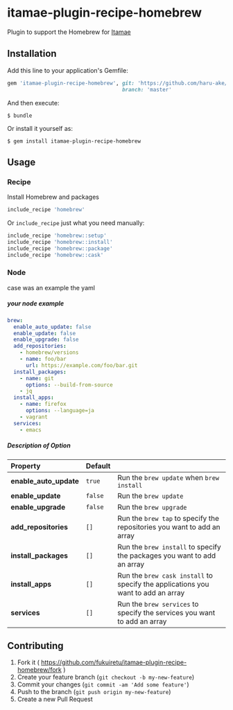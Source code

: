 # itamae-plugin-recipe-homebrew

Plugin to support the Homebrew for [Itamae](https://github.com/itamae-kitchen/itamae)


## Installation

Add this line to your application's Gemfile:

```ruby
gem 'itamae-plugin-recipe-homebrew', git: 'https://github.com/haru-ake/itamae-plugin-recipe-homebrew.git',
                                     branch: 'master'
```

And then execute:

    $ bundle

Or install it yourself as:

    $ gem install itamae-plugin-recipe-homebrew

## Usage

### Recipe

Install Homebrew and packages

```ruby
include_recipe 'homebrew'
```

Or `include_recipe` just what you need manually:

```ruby
include_recipe 'homebrew::setup'
include_recipe 'homebrew::install'
include_recipe 'homebrew::package'
include_recipe 'homebrew::cask'
```

### Node

case was an example the yaml

##### your node example
```yaml
brew:
  enable_auto_update: false
  enable_update: false
  enable_upgrade: false
  add_repositories:
    - homebrew/versions
    - name: foo/bar
      url: https://example.com/foo/bar.git
  install_packages:
    - name: git
      options: --build-from-source
    - jq
  install_apps:
    - name: firefox
      options: --language=ja
    - vagrant
  services:
    - emacs
```

##### Description of Option

| Property               | Default |                                                                                  |
|:-----------------------|:--------|:---------------------------------------------------------------------------------|
| **enable_auto_update** | `true`  | Run the `brew update` when `brew install`                                        |
| **enable_update**      | `false` | Run the `brew update`                                                            |
| **enable_upgrade**     | `false` | Run the `brew upgrade`                                                           |
| **add_repositories**   | `[]`    | Run the `brew tap` to specify the repositories you want to add an array          |
| **install_packages**   | `[]`    | Run the `brew install` to specify the packages you want to add an array          |
| **install_apps**       | `[]`    | Run the `brew cask install` to specify the applications you want to add an array |
| **services**           | `[]`    | Run the `brew services` to specify the services you want to add an array         |

## Contributing

1. Fork it ( https://github.com/fukuiretu/itamae-plugin-recipe-homebrew/fork )
2. Create your feature branch (`git checkout -b my-new-feature`)
3. Commit your changes (`git commit -am 'Add some feature'`)
4. Push to the branch (`git push origin my-new-feature`)
5. Create a new Pull Request
